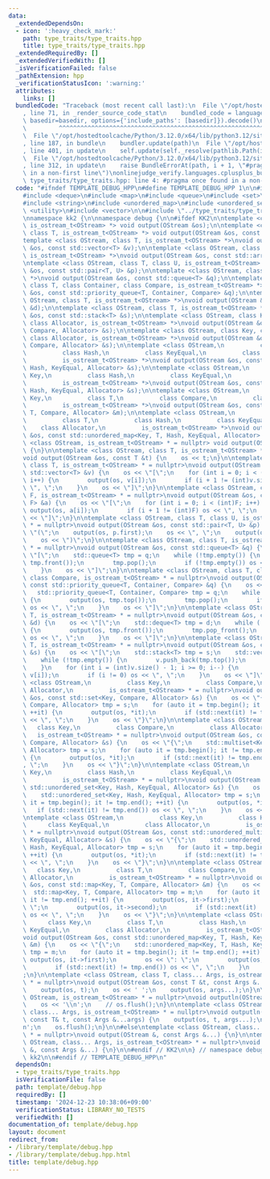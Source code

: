 ```yaml
---
data:
  _extendedDependsOn:
  - icon: ':heavy_check_mark:'
    path: type_traits/type_traits.hpp
    title: type_traits/type_traits.hpp
  _extendedRequiredBy: []
  _extendedVerifiedWith: []
  _isVerificationFailed: false
  _pathExtension: hpp
  _verificationStatusIcon: ':warning:'
  attributes:
    links: []
  bundledCode: "Traceback (most recent call last):\n  File \"/opt/hostedtoolcache/Python/3.12.0/x64/lib/python3.12/site-packages/onlinejudge_verify/documentation/build.py\"\
    , line 71, in _render_source_code_stat\n    bundled_code = language.bundle(stat.path,\
    \ basedir=basedir, options={'include_paths': [basedir]}).decode()\n          \
    \         ^^^^^^^^^^^^^^^^^^^^^^^^^^^^^^^^^^^^^^^^^^^^^^^^^^^^^^^^^^^^^^^^^^^^^^^^^^^^^^^^^\n\
    \  File \"/opt/hostedtoolcache/Python/3.12.0/x64/lib/python3.12/site-packages/onlinejudge_verify/languages/cplusplus.py\"\
    , line 187, in bundle\n    bundler.update(path)\n  File \"/opt/hostedtoolcache/Python/3.12.0/x64/lib/python3.12/site-packages/onlinejudge_verify/languages/cplusplus_bundle.py\"\
    , line 401, in update\n    self.update(self._resolve(pathlib.Path(included), included_from=path))\n\
    \  File \"/opt/hostedtoolcache/Python/3.12.0/x64/lib/python3.12/site-packages/onlinejudge_verify/languages/cplusplus_bundle.py\"\
    , line 312, in update\n    raise BundleErrorAt(path, i + 1, \"#pragma once found\
    \ in a non-first line\")\nonlinejudge_verify.languages.cplusplus_bundle.BundleErrorAt:\
    \ type_traits/type_traits.hpp: line 4: #pragma once found in a non-first line\n"
  code: "#ifndef TEMPLATE_DEBUG_HPP\n#define TEMPLATE_DEBUG_HPP 1\n\n#include <array>\n\
    #include <deque>\n#include <map>\n#include <queue>\n#include <set>\n#include <stack>\n\
    #include <string>\n#include <unordered_map>\n#include <unordered_set>\n#include\
    \ <utility>\n#include <vector>\n\n#include \"../type_traits/type_traits.hpp\"\n\
    \nnamespace kk2 {\n\nnamespace debug {\n\n#ifdef KK2\n\ntemplate <class OStream,\
    \ is_ostream_t<OStream> *> void output(OStream &os);\n\ntemplate <class OStream,\
    \ class T, is_ostream_t<OStream> *> void output(OStream &os, const T &t);\n\n\
    template <class OStream, class T, is_ostream_t<OStream> *>\nvoid output(OStream\
    \ &os, const std::vector<T> &v);\n\ntemplate <class OStream, class T, size_t F,\
    \ is_ostream_t<OStream> *>\nvoid output(OStream &os, const std::array<T, F> &a);\n\
    \ntemplate <class OStream, class T, class U, is_ostream_t<OStream> *>\nvoid output(OStream\
    \ &os, const std::pair<T, U> &p);\n\ntemplate <class OStream, class T, is_ostream_t<OStream>\
    \ *>\nvoid output(OStream &os, const std::queue<T> &q);\n\ntemplate <class OStream,\
    \ class T, class Container, class Compare, is_ostream_t<OStream> *>\nvoid output(OStream\
    \ &os, const std::priority_queue<T, Container, Compare> &q);\n\ntemplate <class\
    \ OStream, class T, is_ostream_t<OStream> *>\nvoid output(OStream &os, const std::deque<T>\
    \ &d);\n\ntemplate <class OStream, class T, is_ostream_t<OStream> *>\nvoid output(OStream\
    \ &os, const std::stack<T> &s);\n\ntemplate <class OStream, class Key, class Compare,\
    \ class Allocator, is_ostream_t<OStream> *>\nvoid output(OStream &os, const std::set<Key,\
    \ Compare, Allocator> &s);\n\ntemplate <class OStream, class Key, class Compare,\
    \ class Allocator, is_ostream_t<OStream> *>\nvoid output(OStream &os, const std::multiset<Key,\
    \ Compare, Allocator> &s);\n\ntemplate <class OStream,\n          class Key,\n\
    \          class Hash,\n          class KeyEqual,\n          class Allocator,\n\
    \          is_ostream_t<OStream> *>\nvoid output(OStream &os, const std::unordered_set<Key,\
    \ Hash, KeyEqual, Allocator> &s);\n\ntemplate <class OStream,\n          class\
    \ Key,\n          class Hash,\n          class KeyEqual,\n          class Allocator,\n\
    \          is_ostream_t<OStream> *>\nvoid output(OStream &os, const std::unordered_multiset<Key,\
    \ Hash, KeyEqual, Allocator> &s);\n\ntemplate <class OStream,\n          class\
    \ Key,\n          class T,\n          class Compare,\n          class Allocator,\n\
    \          is_ostream_t<OStream> *>\nvoid output(OStream &os, const std::map<Key,\
    \ T, Compare, Allocator> &m);\n\ntemplate <class OStream,\n          class Key,\n\
    \          class T,\n          class Hash,\n          class KeyEqual,\n      \
    \    class Allocator,\n          is_ostream_t<OStream> *>\nvoid output(OStream\
    \ &os, const std::unordered_map<Key, T, Hash, KeyEqual, Allocator> &m);\n\ntemplate\
    \ <class OStream, is_ostream_t<OStream> * = nullptr> void output(OStream &os)\
    \ {\n}\n\ntemplate <class OStream, class T, is_ostream_t<OStream> * = nullptr>\n\
    void output(OStream &os, const T &t) {\n    os << t;\n}\n\ntemplate <class OStream,\
    \ class T, is_ostream_t<OStream> * = nullptr>\nvoid output(OStream &os, const\
    \ std::vector<T> &v) {\n    os << \"[\";\n    for (int i = 0; i < (int)v.size();\
    \ i++) {\n        output(os, v[i]);\n        if (i + 1 != (int)v.size()) os <<\
    \ \", \";\n    }\n    os << \"]\";\n}\n\ntemplate <class OStream, class T, size_t\
    \ F, is_ostream_t<OStream> * = nullptr>\nvoid output(OStream &os, const std::array<T,\
    \ F> &a) {\n    os << \"[\";\n    for (int i = 0; i < (int)F; i++) {\n       \
    \ output(os, a[i]);\n        if (i + 1 != (int)F) os << \", \";\n    }\n    os\
    \ << \"]\";\n}\n\ntemplate <class OStream, class T, class U, is_ostream_t<OStream>\
    \ * = nullptr>\nvoid output(OStream &os, const std::pair<T, U> &p) {\n    os <<\
    \ \"(\";\n    output(os, p.first);\n    os << \", \";\n    output(os, p.second);\n\
    \    os << \")\";\n}\n\ntemplate <class OStream, class T, is_ostream_t<OStream>\
    \ * = nullptr>\nvoid output(OStream &os, const std::queue<T> &q) {\n    os <<\
    \ \"[\";\n    std::queue<T> tmp = q;\n    while (!tmp.empty()) {\n        output(os,\
    \ tmp.front());\n        tmp.pop();\n        if (!tmp.empty()) os << \", \";\n\
    \    }\n    os << \"]\";\n}\n\ntemplate <class OStream, class T, class Container,\
    \ class Compare, is_ostream_t<OStream> * = nullptr>\nvoid output(OStream &os,\
    \ const std::priority_queue<T, Container, Compare> &q) {\n    os << \"[\";\n \
    \   std::priority_queue<T, Container, Compare> tmp = q;\n    while (!tmp.empty())\
    \ {\n        output(os, tmp.top());\n        tmp.pop();\n        if (!tmp.empty())\
    \ os << \", \";\n    }\n    os << \"]\";\n}\n\ntemplate <class OStream, class\
    \ T, is_ostream_t<OStream> * = nullptr>\nvoid output(OStream &os, const std::deque<T>\
    \ &d) {\n    os << \"[\";\n    std::deque<T> tmp = d;\n    while (!tmp.empty())\
    \ {\n        output(os, tmp.front());\n        tmp.pop_front();\n        if (!tmp.empty())\
    \ os << \", \";\n    }\n    os << \"]\";\n}\n\ntemplate <class OStream, class\
    \ T, is_ostream_t<OStream> * = nullptr>\nvoid output(OStream &os, const std::stack<T>\
    \ &s) {\n    os << \"[\";\n    std::stack<T> tmp = s;\n    std::vector<T> v;\n\
    \    while (!tmp.empty()) {\n        v.push_back(tmp.top());\n        tmp.pop();\n\
    \    }\n    for (int i = (int)v.size() - 1; i >= 0; i--) {\n        output(os,\
    \ v[i]);\n        if (i != 0) os << \", \";\n    }\n    os << \"]\";\n}\n\ntemplate\
    \ <class OStream,\n          class Key,\n          class Compare,\n          class\
    \ Allocator,\n          is_ostream_t<OStream> * = nullptr>\nvoid output(OStream\
    \ &os, const std::set<Key, Compare, Allocator> &s) {\n    os << \"{\";\n    std::set<Key,\
    \ Compare, Allocator> tmp = s;\n    for (auto it = tmp.begin(); it != tmp.end();\
    \ ++it) {\n        output(os, *it);\n        if (std::next(it) != tmp.end()) os\
    \ << \", \";\n    }\n    os << \"}\";\n}\n\ntemplate <class OStream,\n       \
    \   class Key,\n          class Compare,\n          class Allocator,\n       \
    \   is_ostream_t<OStream> * = nullptr>\nvoid output(OStream &os, const std::multiset<Key,\
    \ Compare, Allocator> &s) {\n    os << \"{\";\n    std::multiset<Key, Compare,\
    \ Allocator> tmp = s;\n    for (auto it = tmp.begin(); it != tmp.end(); ++it)\
    \ {\n        output(os, *it);\n        if (std::next(it) != tmp.end()) os << \"\
    , \";\n    }\n    os << \"}\";\n}\n\ntemplate <class OStream,\n          class\
    \ Key,\n          class Hash,\n          class KeyEqual,\n          class Allocator,\n\
    \          is_ostream_t<OStream> * = nullptr>\nvoid output(OStream &os, const\
    \ std::unordered_set<Key, Hash, KeyEqual, Allocator> &s) {\n    os << \"{\";\n\
    \    std::unordered_set<Key, Hash, KeyEqual, Allocator> tmp = s;\n    for (auto\
    \ it = tmp.begin(); it != tmp.end(); ++it) {\n        output(os, *it);\n     \
    \   if (std::next(it) != tmp.end()) os << \", \";\n    }\n    os << \"}\";\n}\n\
    \ntemplate <class OStream,\n          class Key,\n          class Hash,\n    \
    \      class KeyEqual,\n          class Allocator,\n          is_ostream_t<OStream>\
    \ * = nullptr>\nvoid output(OStream &os, const std::unordered_multiset<Key, Hash,\
    \ KeyEqual, Allocator> &s) {\n    os << \"{\";\n    std::unordered_multiset<Key,\
    \ Hash, KeyEqual, Allocator> tmp = s;\n    for (auto it = tmp.begin(); it != tmp.end();\
    \ ++it) {\n        output(os, *it);\n        if (std::next(it) != tmp.end()) os\
    \ << \", \";\n    }\n    os << \"}\";\n}\n\ntemplate <class OStream,\n       \
    \   class Key,\n          class T,\n          class Compare,\n          class\
    \ Allocator,\n          is_ostream_t<OStream> * = nullptr>\nvoid output(OStream\
    \ &os, const std::map<Key, T, Compare, Allocator> &m) {\n    os << \"{\";\n  \
    \  std::map<Key, T, Compare, Allocator> tmp = m;\n    for (auto it = tmp.begin();\
    \ it != tmp.end(); ++it) {\n        output(os, it->first);\n        os << \":\
    \ \";\n        output(os, it->second);\n        if (std::next(it) != tmp.end())\
    \ os << \", \";\n    }\n    os << \"}\";\n}\n\ntemplate <class OStream,\n    \
    \      class Key,\n          class T,\n          class Hash,\n          class\
    \ KeyEqual,\n          class Allocator,\n          is_ostream_t<OStream> * = nullptr>\n\
    void output(OStream &os, const std::unordered_map<Key, T, Hash, KeyEqual, Allocator>\
    \ &m) {\n    os << \"{\";\n    std::unordered_map<Key, T, Hash, KeyEqual, Allocator>\
    \ tmp = m;\n    for (auto it = tmp.begin(); it != tmp.end(); ++it) {\n       \
    \ output(os, it->first);\n        os << \": \";\n        output(os, it->second);\n\
    \        if (std::next(it) != tmp.end()) os << \", \";\n    }\n    os << \"}\"\
    ;\n}\n\ntemplate <class OStream, class T, class... Args, is_ostream_t<OStream>\
    \ * = nullptr>\nvoid output(OStream &os, const T &t, const Args &...args) {\n\
    \    output(os, t);\n    os << ' ';\n    output(os, args...);\n}\n\ntemplate <class\
    \ OStream, is_ostream_t<OStream> * = nullptr>\nvoid outputln(OStream &os) {\n\
    \    os << '\\n';\n    // os.flush();\n}\n\ntemplate <class OStream, class T,\
    \ class... Args, is_ostream_t<OStream> * = nullptr>\nvoid outputln(OStream &os,\
    \ const T& t, const Args &...args) {\n    output(os, t, args...);\n    os << '\\\
    n';\n    os.flush();\n}\n\n#else\ntemplate <class OStream, class... Args, is_ostream_t<OStream>\
    \ * = nullptr>\nvoid output(OStream &, const Args &...) {\n}\n\ntemplate <class\
    \ OStream, class... Args, is_ostream_t<OStream> * = nullptr>\nvoid outputln(OStream\
    \ &, const Args &...) {\n}\n\n#endif // KK2\n\n} // namespace debug\n\n} // namespace\
    \ kk2\n\n#endif // TEMPLATE_DEBUG_HPP\n"
  dependsOn:
  - type_traits/type_traits.hpp
  isVerificationFile: false
  path: template/debug.hpp
  requiredBy: []
  timestamp: '2024-12-23 10:38:06+09:00'
  verificationStatus: LIBRARY_NO_TESTS
  verifiedWith: []
documentation_of: template/debug.hpp
layout: document
redirect_from:
- /library/template/debug.hpp
- /library/template/debug.hpp.html
title: template/debug.hpp
---
```

